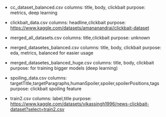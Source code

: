 - cc_dataset_balanced.csv
columns: title, body, clickbait
purpose: metrics, deep learning

- clickbait_data.csv
columns: headline,clickbait
purpose: https://www.kaggle.com/datasets/amananandrai/clickbait-dataset

- merged_all_datasets.csv
columns: title,clickbait
purpose: unknown

- merged_datasetes_balanced.csv
columns: title, body, clickbait
purpose: eda, metrics, balanced for easier usage

- merged_datasetes_balanced_huge.csv
columns: title, body, clickbait
purpose: for training bigger models (deep learning)

- spoiling_data.csv
columns: targetTitle,targetParagraphs,humanSpoiler,spoiler,spoilerPositions,tags
purpose: clickbait spoiling feature

- train2.csv
columns: label,title
purpose: https://www.kaggle.com/datasets/vikassingh1996/news-clickbait-dataset?select=train2.csv